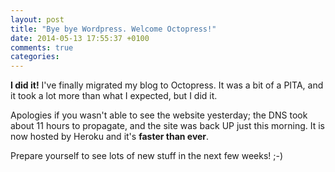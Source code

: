```yaml
---
layout: post
title: "Bye bye Wordpress. Welcome Octopress!"
date: 2014-05-13 17:55:37 +0100
comments: true
categories: 
---
```


**I did it!** I've finally migrated my blog to Octopress. It was a bit of a PITA, and it took a lot more than what I expected, but I did it.

Apologies if you wasn't able to see the website yesterday; the DNS took about 11 hours to propagate, and the site was back UP just this morning. It is now hosted by Heroku and it's **faster than ever**.

Prepare yourself to see lots of new stuff in the next few weeks! ;-)